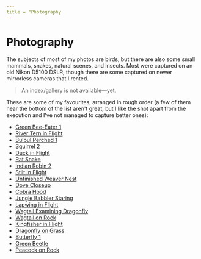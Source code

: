 ```yaml
---
title = "Photography
---
```


# Photography

The subjects of most of my photos are birds, but there are also some small mammals, snakes, natural scenes, and insects. Most were captured on an old Nikon D5100 DSLR, though there are some captured on newer mirrorless cameras that I rented.

> An index/gallery is not available—yet.

These are some of my favourites, arranged in rough order (a few of them near the bottom of the list aren't great, but I like the shot apart from the execution and I've not managed to capture better ones):

- [Green Bee-Eater 1](green-bee-eater-1)
- [River Tern in Flight](river-tern-in-flight)
- [Bulbul Perched 1](bulbul-perched-1)
- [Squirrel 2](squirrel-2)
- [Duck in Flight](duck-in-flight)
- [Rat Snake](rat-snake)
- [Indian Robin 2](indian-robin-2)
- [Stilt in Flight](stilt-in-flight)
- [Unfinished Weaver Nest](unfinished-weaver-nest)
- [Dove Closeup](dove-closeup)
- [Cobra Hood](cobra-hood)
- [Jungle Babbler Staring](jungle-babbler-staring)
- [Lapwing in Flight](lapwing-in-flight)
- [Wagtail Examining Dragonfly](wagtail-examining-dragonfly)
- [Wagtail on Rock](wagtail-on-rock)
- [Kingfisher in Flight](kingfisher-in-flight)
- [Dragonfly on Grass](dragonfly-on-grass)
- [Butterfly 1](butterfly-1)
- [Green Beetle](green-beetle)
- [Peacock on Rock](peacock-on-rock)
